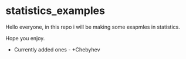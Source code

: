 # statistics_examples

Hello everyone, in this repo i will be making some exapmles in statistics.

Hope you enjoy.

- Currently added ones -
  +Chebyhev
